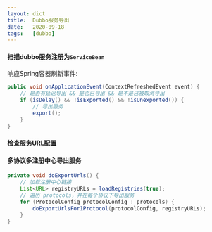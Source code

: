 ```yaml
---
layout: dict
title:  Dubbo服务导出
date:   2020-09-18
tags:   [dubbo]
---
```


#### 扫描dubbo服务注册为`ServiceBean`

响应Spring容器刷新事件:

```java
public void onApplicationEvent(ContextRefreshedEvent event) {
    // 是否有延迟导出 && 是否已导出 && 是不是已被取消导出
    if (isDelay() && !isExported() && !isUnexported()) {
        // 导出服务
        export();
    }
}
```

#### 检查服务URL配置

#### 多协议多注册中心导出服务

```java
private void doExportUrls() {
    // 加载注册中心链接
    List<URL> registryURLs = loadRegistries(true);
    // 遍历 protocols，并在每个协议下导出服务
    for (ProtocolConfig protocolConfig : protocols) {
        doExportUrlsFor1Protocol(protocolConfig, registryURLs);
    }
}
```
